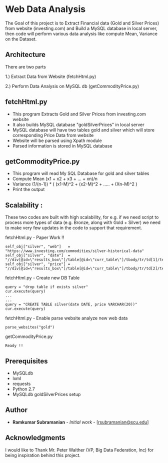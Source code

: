 # Web Data Analysis 
The Goal of this project is to Extract Financial data (Gold and Silver Prices) from website (investing.com) and Build a MySQL database in local server, then code will perform various data analysis like compute Mean, Variance on the Dataset.   

## Architecture
There are two parts 

1.) Extract Data from Website (fetchHtml.py) 

2.) Perform Data Analysis on MySQL db (getCommodityPrice.py)
    
## fetchHtml.py     
- This program Extracts Gold and Silver Prices from investing.com website 
- It also builds MySQL database "goldSilverPrices" in local server 
- MySQL database will have two tables gold and silver which will store 
  corresponding Price Data from website 
- Website will be parsed using Xpath module
- Parsed information is stored in MySQL database 

## getCommodityPrice.py
- This program will read My SQL Database for gold and silver tables
- Compute Mean (x1 + x2 + x3 +  ... + xn)/n 
- Variance (1/(n-1)) * ( (x1-M)^2 + (x2-M)^2 + ..... + (Xn-M)^2 )
- Print the output <Metal type> <Mean> <Variance>

## Scalability :
These two codes are built with high scalability, for e.g. if we need script to process more types of data (e.g. Bronze, along with Gold + Silver) we need to make very few updates in the code to support that requirement. 

fetchHtml.py - Paper Work !!
```
self_obj["silver", "web"]   = "https://www.investing.com/commodities/silver-historical-data"
self_obj["silver", "date"]  = "//div[@id=\"results_box\"]/table[@id=\"curr_table\"]/tbody/tr/td[1]/text()"
self_obj["silver", "price"] = "//div[@id=\"results_box\"]/table[@id=\"curr_table\"]/tbody/tr/td[2]/text()"
```

fetchHtml.py - Create new DB Table 
```
query = "drop table if exists silver"
cur.execute(query)
...
...
query = "CREATE TABLE silver(date DATE, price VARCHAR(20))"
cur.execute(query)
```

fetchHtml.py  - Enable parse website analyze new web data
```
parse_websites("gold")
```

getCommodityPrice.py
```
Ready !!
```

## Prerequisites 
- MySQLdb
- lxml
- requests
- Python 2.7
- MySQLdb goldSilverPrices setup

## Author
* **Ramkumar Subramanian** - *Initial work* - [rsubramanian@scu.edu]

## Acknowledgments
I would like to Thank Mr. Peter Walther (VP, Big Data Federation, Inc) for being inspiration behind this project.
